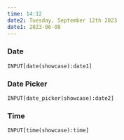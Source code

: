 ```yaml
---
time: 14:12
date2: Tuesday, September 12th 2023
date1: 2023-06-08
---
```


### Date
```meta-bind
INPUT[date(showcase):date1]
```

### Date Picker
```meta-bind
INPUT[date_picker(showcase):date2]
```

### Time
```meta-bind
INPUT[time(showcase):time]
```
